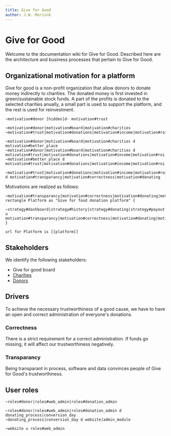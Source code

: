 ```yaml
---
title: Give for Good
author: J.W. Morsink
---
```

# Give for Good 

Welcome to the documentation wiki for Give for Good.
Described here are the architecture and business processes that pertain to Give for Good.

## Organizational motivation for a platform

Give for good is a non-profit organization that allow donors to donate money indirectly to charities.
The donated money is first invested in green/sustainable stock funds.
A part of the profits is donated to the selected charities anually, a small part is used to support the platform, and the rest is used for reinvestment.
```pumlarch
~motivation#donor [hidden]d- motivation#trust

~motivation#donor|motivation#board|motivation#charities
~motivation#trust|motivation#donations|motivation#income|motivation#roi

~motivation#donor|motivation#board|motivation#charities d motivation#better_place
~motivation#donor|motivation#board|motivation#charities d motivation#trust|motivation#donations|motivation#income|motivation#roi
~motivation#better_place d motivation#trust|motivation#donations|motivation#income|motivation#roi

~motivation#trust|motivation#donations|motivation#income|motivation#roi d motivation#transparancy|motivation#correctness|motivation#donating

```

Motivations are realized as follows:

```pumlarch
~motivation#transparancy|motivation#correctness|motivation#donating|motivation#income|motivation#roi
rectangle Platform as "Give for food donation platform" {
    ~strategy#dashboard|strategy#history|strategy#donating|strategy#payout|strategy#investment u motivation#transparancy|motivation#correctness|motivation#donating|motivation#income|motivation#roi
}

url for Platform is [[platform]]
```


## Stakeholders

We identify the following stakeholders:

* Give for good board
* [Charities](./charity)
* [Donors](./donor)

## Drivers

To achieve the necessary trustworthiness of a good cause, we have to have an open and correct administration of everyone's donations.

### Correctness

There is a strict requirement for a correct administration. 
If funds go missing, it will affect our trustworthiness negatively.

### Transparancy

Being transparant in process, software and data convinces people of Give for Good's trustworthiness.

## User roles

```pumlarch
~roles#donor|roles#web_admin|roles#donation_admin 

~roles#donor|roles#web_admin|roles#donation_admin d donating_process|conversion_day
~donating_process|conversion_day d website|admin_module

~website u roles#web_admin 
```
